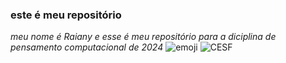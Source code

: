 ### **este é meu repositório**
_meu nome é Raiany e esse é meu repositório para a diciplina de pensamento computacional de 2024_
![emoji](https://media.tenor.com/p6prrL5Y4NQAAAAM/clapping-clapping-hands.gif)
![CESF](https://cesfcl.com.br/)
